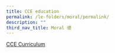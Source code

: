 ```yaml
---
title: CCE education
permalink: /le-folders/moral/permalink/
description: ""
third_nav_title: Moral 德
---
```

[CCE Curriculum](https://poiching.moe.edu.sg/cce-folder/page1) 